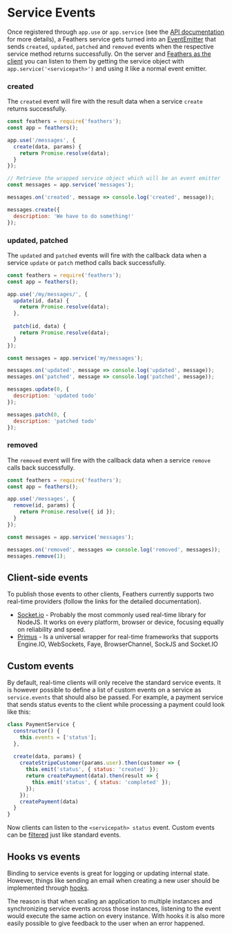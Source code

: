 # Service Events

Once registered through `app.use` or `app.service` (see the [API documentation](api.md) for more details), a Feathers service gets turned into an [EventEmitter](https://nodejs.org/api/events.html) that sends `created`, `updated`, `patched` and `removed` events when the respective service method returns successfully. On the server and [Feathers as the client](../clients/feathers.md) you can listen to them by getting the service object with `app.service('<servicepath>')` and using it like a normal event emitter.

### created

The `created` event will fire with the result data when a service `create` returns successfully.

```js
const feathers = require('feathers');
const app = feathers();

app.use('/messages', {
  create(data, params) {
    return Promise.resolve(data);
  }
});

// Retrieve the wrapped service object which will be an event emitter
const messages = app.service('messages');

messages.on('created', message => console.log('created', message));

messages.create({
  description: 'We have to do something!'
});
```

### updated, patched

The `updated` and `patched` events will fire with the callback data when a service `update` or `patch` method calls back successfully.

```js
const feathers = require('feathers');
const app = feathers();

app.use('/my/messages/', {
  update(id, data) {
    return Promise.resolve(data);
  },
  
  patch(id, data) {
    return Promise.resolve(data);
  }
});

const messages = app.service('my/messages');

messages.on('updated', message => console.log('updated', message));
messages.on('patched', message => console.log('patched', message));

messages.update(0, {
  description: 'updated todo'
});

messages.patch(0, {
  description: 'patched todo'
});
```

### removed

The `removed` event will fire with the callback data when a service `remove` calls back successfully.

```js
const feathers = require('feathers');
const app = feathers();

app.use('/messages', {
  remove(id, params) {
    return Promise.resolve({ id });
  }
});

const messages = app.service('messages');

messages.on('removed', messages => console.log('removed', messages));
messages.remove(1);
```

## Client-side events

To publish those events to other clients, Feathers currently supports two real-time providers (follow the links for the detailed documentation).

* [Socket.io](socket-io.md) - Probably the most commonly used real-time library for NodeJS. It works on every platform, browser or device, focusing equally on reliability and speed.
* [Primus](primus.md) - Is a universal wrapper for real-time frameworks that supports Engine.IO, WebSockets, Faye, BrowserChannel, SockJS and Socket.IO

## Custom events

By default, real-time clients will only receive the standard service events. It is however possible to define a list of custom events on a service as `service.events` that should also be passed. For example, a payment service that sends status events to the client while processing a payment could look like this:

```js
class PaymentService {
  constructor() {
    this.events = ['status'];
  },
  
  create(data, params) {
    createStripeCustomer(params.user).then(customer => {
      this.emit('status', { status: 'created' });
      return createPayment(data).then(result => {
        this.emit('status', { status: 'completed' });
      });
    });
    createPayment(data)
  }
}
```

Now clients can listen to the `<servicepath> status` event. Custom events can be [filtered](filtering.md) just like standard events.

## Hooks vs events

Binding to service events is great for logging or updating internal state. However, things like sending an email when creating a new user should be implemented through [hooks](../hooks/readme.md).

The reason is that when scaling an application to multiple instances and synchronizing service events across those instances, listening to the event would execute the same action on every instance. With hooks it is also more easily possible to give feedback to the user when an error happened.
